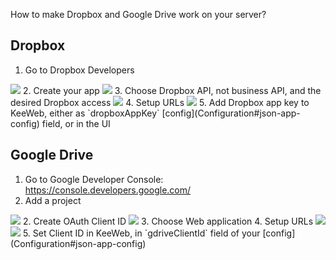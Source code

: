 How to make Dropbox and Google Drive work on your server?
## Dropbox

1. Go to Dropbox Developers  
<img src="https://habrastorage.org/files/476/46a/e60/47646ae607ac48188fecb5ac3fc842c7.png"/>
2. Create your app  
<img src="https://habrastorage.org/files/d33/233/587/d33233587d134e0bb130ad08e66a4405.png"/>
3. Choose Dropbox API, not business API, and the desired Dropbox access  
<img src="https://habrastorage.org/files/100/dbb/0af/100dbb0afdf84635b834366a8b558ef9.png"/>
4. Setup URLs  
<img src="https://habrastorage.org/files/6c3/1de/8e3/6c31de8e307545eb99d4a938bb65362c.png"/>
5. Add Dropbox app key to KeeWeb, either as `dropboxAppKey` [config](Configuration#json-app-config) field, or in the UI

## Google Drive

1. Go to Google Developer Console: https://console.developers.google.com/
2. Add a project  
<img src="https://habrastorage.org/files/f25/825/dd0/f25825dd0beb4f6ebe0e20a083406363.png"/>
2. Create OAuth Client ID  
<img src="https://habrastorage.org/files/4b4/8e8/fbb/4b48e8fbb1e04c95910bcdb4e993861d.png"/>
3. Choose Web application  
4. Setup URLs  
<img src="https://habrastorage.org/files/8fb/e84/e08/8fbe84e08cfd4fdc987cd3b430d030ee.png"/>  
<img src="https://habrastorage.org/files/df5/26a/064/df526a0649c9493aa1dffd3e0454f96c.png"/>
5. Set Client ID in KeeWeb, in `gdriveClientId` field of your [config](Configuration#json-app-config)